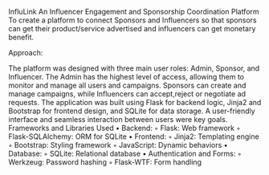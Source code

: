 InfluLink
 An Influencer Engagement and Sponsorship Coordination Platform
To create a platform to connect Sponsors and Influencers so that sponsors can get their product/service advertised and influencers can get monetary benefit.

Approach:

The platform was designed with three main user roles: Admin, Sponsor, and Influencer. The Admin has the highest level of access, allowing them to monitor and manage all users and campaigns. Sponsors can create and manage campaigns, while Influencers can accept,reject or negotiate ad requests. The application was built using Flask for backend logic, Jinja2 and Bootstrap for frontend design, and SQLite for data storage. A user-friendly interface and seamless interaction between users were key goals.
Frameworks and Libraries Used
    • Backend:
        ◦ Flask: Web framework
        ◦ Flask-SQLAlchemy: ORM for SQLite
    • Frontend:
        ◦ Jinja2: Templating engine
        ◦ Bootstrap: Styling framework
        ◦ JavaScript: Dynamic behaviors
    • Database:
        ◦ SQLite: Relational database
    • Authentication and Forms:
        ◦ Werkzeug: Password hashing
        ◦ Flask-WTF: Form handling




